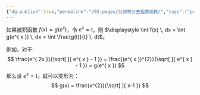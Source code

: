 ```yaml
---
{"dg-publish":true,"permalink":"/02-pages/分部积分去指数函数/","tags":["personal/blog","math/高等数学/不定积分"]}
---
```


如果被积函数 $\displaystyle f(x)=g(e^{ x })$，令 $\displaystyle e^{ x }=t$，则 $\displaystyle \int f(x) \, dx = \int g(e^{ x }) \, dx = \int \frac{g(t)}{t} \, dt$。

例如，对于:
$$
\frac{e^{ 2x }}{\sqrt[  ]{ e^{ x } - 1 }} = \frac{(e^{ x })^{2}}{\sqrt[  ]{ e^{ x } - 1 }} = g(e^{ x })
$$
那么设 $\displaystyle e^{ x } = t$，就可以变形为：
$$
g(x) = \frac{x^{2}}{\sqrt[  ]{ x-1 }}
$$
